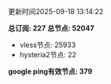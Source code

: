 更新时间2025-09-18 13:14:22

**总订阅: 227**
**总节点: 52047**
- vless节点: 25933
- hysteria2节点: 22

**google ping有效节点: 379**
